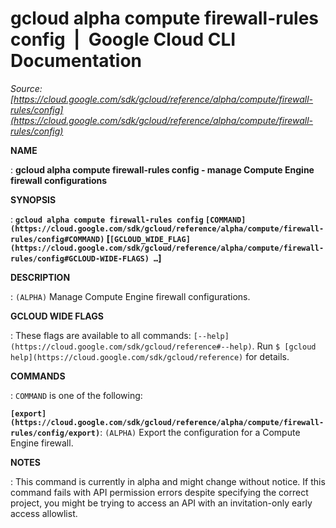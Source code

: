 # gcloud alpha compute firewall-rules config  |  Google Cloud CLI Documentation

*Source: [https://cloud.google.com/sdk/gcloud/reference/alpha/compute/firewall-rules/config](https://cloud.google.com/sdk/gcloud/reference/alpha/compute/firewall-rules/config)*

**NAME**

: **gcloud alpha compute firewall-rules config - manage Compute Engine firewall configurations**

**SYNOPSIS**

: **`gcloud alpha compute firewall-rules config` `[COMMAND](https://cloud.google.com/sdk/gcloud/reference/alpha/compute/firewall-rules/config#COMMAND)` [`[GCLOUD_WIDE_FLAG](https://cloud.google.com/sdk/gcloud/reference/alpha/compute/firewall-rules/config#GCLOUD-WIDE-FLAGS) …`]**

**DESCRIPTION**

: `(ALPHA)` Manage Compute Engine firewall configurations.

**GCLOUD WIDE FLAGS**

: These flags are available to all commands: `[--help](https://cloud.google.com/sdk/gcloud/reference#--help)`.
Run `$ [gcloud help](https://cloud.google.com/sdk/gcloud/reference)` for details.

**COMMANDS**

: ``COMMAND`` is one of the following:

**`[export](https://cloud.google.com/sdk/gcloud/reference/alpha/compute/firewall-rules/config/export)`**:
`(ALPHA)` Export the configuration for a Compute Engine firewall.

**NOTES**

: This command is currently in alpha and might change without notice. If this
command fails with API permission errors despite specifying the correct project,
you might be trying to access an API with an invitation-only early access
allowlist.